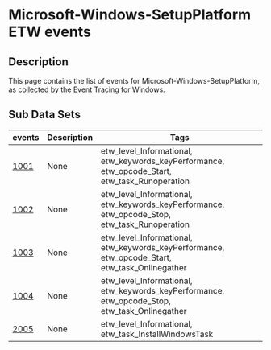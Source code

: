# Microsoft-Windows-SetupPlatform ETW events

## Description
This page contains the list of events for Microsoft-Windows-SetupPlatform, as collected by the Event Tracing for Windows.

## Sub Data Sets
|events|Description|Tags|
|---|---|---|
|[1001](events/event-1001.md)|None|etw_level_Informational, etw_keywords_keyPerformance, etw_opcode_Start, etw_task_Runoperation|
|[1002](events/event-1002.md)|None|etw_level_Informational, etw_keywords_keyPerformance, etw_opcode_Stop, etw_task_Runoperation|
|[1003](events/event-1003.md)|None|etw_level_Informational, etw_keywords_keyPerformance, etw_opcode_Start, etw_task_Onlinegather|
|[1004](events/event-1004.md)|None|etw_level_Informational, etw_keywords_keyPerformance, etw_opcode_Stop, etw_task_Onlinegather|
|[2005](events/event-2005.md)|None|etw_level_Informational, etw_task_InstallWindowsTask|
